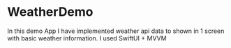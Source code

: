 # WeatherDemo
In this demo App I have implemented weather api data to shown in 1 screen with basic weather information. 
I used SwiftUI + MVVM
